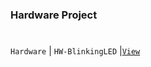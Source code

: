 ### Hardware Project
# 

``Hardware`` | ``HW-BlinkingLED`` |[`View`](https://github.com/kentlouisetonino/hw-blinking-LED) <br />
